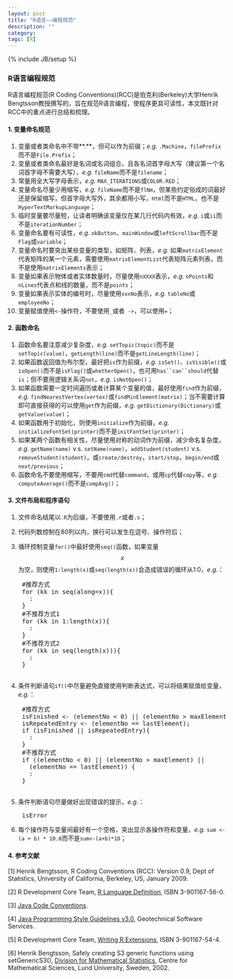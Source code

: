 ```yaml
---
layout: post
title: "R语言——编程规范"
description: ""
category: 
tags: [R]
---
```

{% include JB/setup %}
<script type="text/javascript" src="http://cdn.mathjax.org/mathjax/latest/MathJax.js?config=TeX-AMS-MML_HTMLorMML"></script>
<script src="https://google-code-prettify.googlecode.com/svn/loader/run_prettify.js"></script>
### R语言编程规范
R语言编程规范(R Coding Conventions)(RCC)是伯克利(Berkeley)大学Henrik Bengtsson教授撰写的，旨在规范R语言编程，使程序更具可读性，本文既针对RCC中的重点进行总结和梳理。

#### 1. 变量命名规范
1. 变量或者类命名中不带**.**，但可以作为前缀；*e.g.* `.Machine`，`filePrefix`而不是`File.Prefix`；
1. 变量或者类命名最好是名词或名词组合，且各名词首字母大写（建议第一个名词首字母不需要大写），*e.g.* `fileName`而不是`filename`；
1. 常量用全大写字母表示，*e.g.* `MAX_ITERATIONS`或`COLOR.RED`；
1. 变量命名尽量少用缩写，*e.g.* `fileName`而不是`flNm`，但某些约定俗成的词最好还是保留缩写，但首字母大写外，其余都用小写，`Html`而不是`HTML`，也不是`HyperTextMarkupLanguage`；
1. 临时变量要尽量短，让读者明确该变量仅在某几行代码内有效，*e.g.* `i`或`ii`而不是`iterationNumber`；
1. 变量命名要有可读性，*e.g.* `okButton`、`mainWindow`或`leftScrollbar`而不是`Flag`或`variable`；
1. 变量命名时要突出某些变量的类型，如矩阵、列表，*e.g.* 如果`matrixElement`代表矩阵的某一个元素，需要使用`matrixElementList`代表矩阵元素列表，而不是使用`matrixElements`表示；
1. 变量如果表示物体或者实体数量时，尽量使用`nXXXX`表示，*e.g.* `nPoints`和`nLines`代表点和线的数量，而不是`points`；
1. 变量如果表示实体的编号时，尽量使用`xxxNo`表示，*e.g.* `tableNo`或`employeeNo`；
1. 变量赋值使用`<-`操作符，不要使用`_`或者` ->`，可以使用`=`；

#### 2. 函数命名
1. 函数命名要注意减少复杂度，*e.g.* `setTopic(topic)`而不是`setTopic(value)`，`getLength(line)`而不是`getLineLength(line)`；
1. 如果函数返回值为布尔型，最好把`is`作为前缀，*e.g.* `isSet()`、`isVisible()`或`isOpen()`而不是`isFlag()`或`whetherOpen()`，也可用`has``can``should`代替`is`；但不要用逻辑关系词`not`，*e.g.* `isNotOpen()`；
1. 如果函数需要一定时间遍历或者计算某个变量的值，最好使用`find`作为前缀，*e.g.* `findNearestVertex(vertex)`或`findMinElement(matrix)`；当不需要计算即可直接获得的可以使用`get`作为前缀，*e.g.* `getDictionary(Dictionary)`或`getValue(value)`；
1. 如果函数用于初始化，则使用`initialize`作为前缀，*e.g.* `initializeFontSet(printer)`而不是`initFontSet(printer)`；
1. 如果某两个函数有相关性，尽量使用对称的动词作为前缀，减少命名复杂度，*e.g.* `getName(name)` v.s. `setName(name)`，`addStudent(student)` v.s. `removeStudent(student)`，或`create/destroy`，`start/stop`，`begin/end`或`next/previous`；
1. 函数命名不要使用缩写，不要用`cmd`代替`command`，或用`cp`代替`copy`等，*e.g.* `computeAverage()`而不是`compAvg()`；

#### 3. 文件布局和程序语句
1. 文件命名结尾以`.R`为后缀，不要使用`.r`或者`.s`；
1. 代码列数控制在80列以内，换行可以发生在逗号、操作符后；
1. 循环控制变量`for()`中最好使用`seq()`函数，如果变量$$x$$为空，则使用`1:length(x)`或`seq(length(x))`会造成错误的循环从1:0，*e.g.*：

	<pre class="prettyprint">
	#推荐方式
	for (kk in seq(along=x)){
	  :
	}
	#不推荐方式1
	for (kk in 1:length(x)){
	  :
	}
	#不推荐方式2
	for (kk in seq(length(x))){
	  :
	}
	</pre>

1. 条件判断语句`if()`中尽量避免直接使用判断表达式，可以将结果赋值给变量， *e.g.*：

	<pre class="prettyprint">
	#推荐方式
	isFinished <- (elementNo < 0) || (elementNo > maxElement);
    isRepeatedEntry <- (elementNo == lastElement);
	if (isFinished || isRepeatedEntry){
	  :
	}
	#不推荐方式
	if ((elementNo < 0) || (elementNo > maxElement) ||
	  (elementNo == lastElement)) {
      :
	}
	</pre>

1. 条件判断语句尽量做好出现错误的提示，*e.g.*：

	<pre class="prettyprint">
	isError <readFile(fileName);
	if (!isError) {
	  :
	} 
	else {
	  :
	}
	</pre>
	
1. 每个操作符与变量间最好有一个空格，突出显示各操作符和变量，*e.g.* `sum <- (a + b) * 10.0`而不是`sum<-(a+b)*10`；

#### 4. 参考文献
[1] Henrik Bengtsson, R Coding Conventions (RCC): Version 0.9, Dept of Statistics, University of California, Berkeley, US, January 2009.

[2] R Development Core Team, [R Language Definition](http://cran.r-project.org/manuals.html), ISBN 3-901167-56-0. 

[3] [Java Code Conventions](http://java.sun.com/docs/codeconv/html/CodeConvTOC.doc.html).

[4] [Java Programming Style Guidelines v3.0](http://geosoft.no/javastyle.html), Geotechnical Software Services.

[5] R Development Core Team, [Writing R Extensions](http://cran.r-project.org/manuals.html), ISBN 3-901167-54-4.

[6] Henrik Bengtsson, Safely creating S3 generic functions using setGenericS3(), [Division for Mathematical Statistics](http://www.maths.lth.se/help/R/), Centre for Mathematical Sciences, Lund University, Sweden, 2002.
